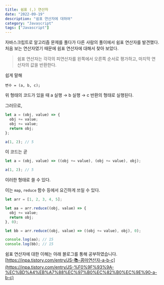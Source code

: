 ```yaml
---
title: 쉼표 (,) 연산자
date: "2022-09-19"
description: "쉼표 연산자에 대하여"
category: "Javascript"
tags: ["Javascript"]
---
```


자바스크립트로 알고리즘 문제를 풀다가 다른 사람의 풀이에서 쉼표 연산자를 발견했다.
처음 보는 연산자였기 때문에 쉼표 연산자에 대해서 찾아 보았다.

> 쉼표 연산자는 각각의 피연산자를 왼쪽에서 오른쪽 순서로 평가하고, 마지막 연산자의 값을 반환한다.

쉽게 말해

```
변수 = (a, b, c);
```

위 형태의 코드가 있을 때 a 실행 → b 실행 → c 반환의 형태로 실행된다.

그러므로,

```js
let a = (obj, value) => {
  obj += value;
  obj += value;
  return obj;
};

a(1, 2); // 5
```

이 코드는 곧

```js
let a = (obj, value) => ((obj += value), (obj += value), obj);

a(1, 2); // 5
```

이러한 형태로 쓸 수 있다.

이는 `map`, `reduce` 함수 등에서 요긴하게 쓰일 수 있다.

```js
let arr = [1, 2, 3, 4, 5];

let aa = arr.reduce((obj, value) => {
  obj += value;
  return obj;
}, 0);

let bb = arr.reduce((obj, value) => ((obj += value), obj), 0);

console.log(aa); // 15
console.log(bb); // 15
```

쉼표 연산자에 대한 이해는 아래 블로그를 통해 공부하였습니다.
[https://inpa.tistory.com/entry/JS-📚-콤마연산자-a-b-c](https://inpa.tistory.com/entry/JS-%F0%9F%93%9A-%EC%BD%A4%EB%A7%88%EC%97%B0%EC%82%B0%EC%9E%90-a-b-c)
